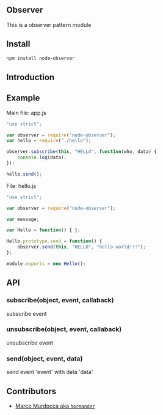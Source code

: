 Observer
-------------

This is a observer pattern module

## Install

```bash
npm install node-observer
```

## Introduction

## Example

Main file: app.js

```app.js
"use strict";

var observer = require("node-observer");
var hello = require("./hello");

observer.subscribe(this, "HELLO", function(who, data) {
	console.log(data);
});

hello.send();
```

File: hello.js

```hello.js
"use strict";

var observer = require("node-observer");

var message;

var Hello = function() { };

Hello.prototype.send = function() {
	observer.send(this, "HELLO", "hello world!!!");
};

module.exports = new Hello();
```

## API

### subscribe(object, event, callaback)
subscribe event

### unsubscribe(object, event, callaback)
unsubscribe event

### send(object, event, data)
send event 'event' with data 'data'

## Contributors

- [Marco Murdocca aka `hormander`](https://github.com/hormander)
